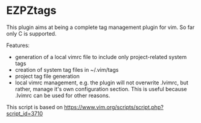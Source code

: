 # EZPZtags
This plugin aims at being a complete tag management plugin for vim. So far only C is supported.

Features:

* generation of a local vimrc file to include only project-related system tags
* creation of system tag files in ~/.vim/tags
* project tag file generation
* local vimrc management, e.g. the plugin will not overwrite .lvimrc, but rather, manage it's own configuration section. This is useful because .lvimrc can be used for other reasons.

This script is based on https://www.vim.org/scripts/script.php?script_id=3710
